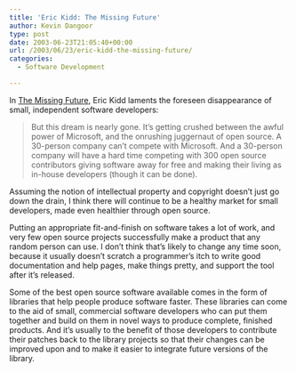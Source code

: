 ```yaml
---
title: 'Eric Kidd: The Missing Future'
author: Kevin Dangoor
type: post
date: 2003-06-23T21:05:40+00:00
url: /2003/06/23/eric-kidd-the-missing-future/
categories:
  - Software Development

---
```

In [The Missing Future][1], Eric Kidd laments the foreseen disappearance of small, independent software developers:

> But this dream is nearly gone. It&#8217;s getting crushed between the awful power of Microsoft, and the onrushing juggernaut of open source. A 30-person company can&#8217;t compete with Microsoft. And a 30-person company will have a hard time competing with 300 open source contributors giving software away for free and making their living as in-house developers (though it can be done).

Assuming the notion of intellectual property and copyright doesn&#8217;t just go down the drain, I think there will continue to be a healthy market for small developers, made even healthier through open source.

Putting an appropriate fit-and-finish on software takes a lot of work, and very few open source projects successfully make a product that any random person can use. I don&#8217;t think that&#8217;s likely to change any time soon, because it usually doesn&#8217;t scratch a programmer&#8217;s itch to write good documentation and help pages, make things pretty, and support the tool after it&#8217;s released.

Some of the best open source software available comes in the form of libraries that help people produce software faster. These libraries can come to the aid of small, commercial software developers who can put them together and build on them in novel ways to produce complete, finished products. And it&#8217;s usually to the benefit of those developers to contribute their patches back to the library projects so that their changes can be improved upon and to make it easier to integrate future versions of the library.

 [1]: http://www.randomhacks.net/stories/the-missing-future.html "Random Hacks: The Missing Future"